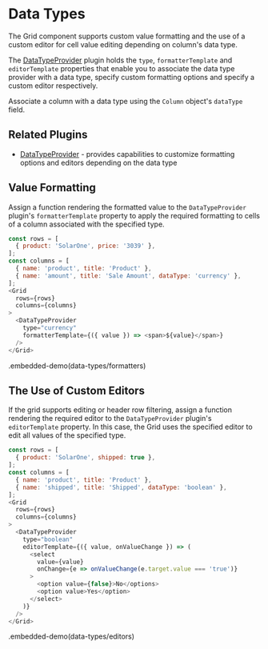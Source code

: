 # Data Types

The Grid component supports custom value formatting and the use of a custom editor for cell value editing depending on column's data type.

The [DataTypeProvider](../reference/data-type-provider.md) plugin holds the `type`, `formatterTemplate` and `editorTemplate` properties that enable you to associate the data type provider with a data type, specify custom formatting options and specify a custom editor respectively.

Associate a column with a data type using the `Column` object's `dataType` field.

## Related Plugins

- [DataTypeProvider](../reference/data-type-provider.md) - provides capabilities to customize formatting options and editors depending on the data type

## Value Formatting

Assign a function rendering the formatted value to the `DataTypeProvider` plugin's `formatterTemplate` property to apply the required formatting to cells of a column associated with the specified type.

```js
const rows = [
  { product: 'SolarOne', price: '3039' },
];
const columns = [
  { name: 'product', title: 'Product' },
  { name: 'amount', title: 'Sale Amount', dataType: 'currency' },
];
<Grid
  rows={rows}
  columns={columns}
>
  <DataTypeProvider
    type="currency"
    formatterTemplate={({ value }) => <span>${value}</span>}
  />
</Grid>
```

.embedded-demo(data-types/formatters)

## The Use of Custom Editors

If the grid supports editing or header row filtering, assign a function rendering the required editor to the `DataTypeProvider` plugin's `editorTemplate` property. In this case, the Grid uses the specified editor to edit all values of the specified type.

```js
const rows = [
  { product: 'SolarOne', shipped: true },
];
const columns = [
  { name: 'product', title: 'Product' },
  { name: 'shipped', title: 'Shipped', dataType: 'boolean' },
];
<Grid
  rows={rows}
  columns={columns}
>
  <DataTypeProvider
    type="boolean"
    editorTemplate={({ value, onValueChange }) => (
      <select
        value={value}
        onChange={e => onValueChange(e.target.value === 'true')}
      >
        <option value={false}>No</options>
        <option value>Yes</option>
      </select>
    )}
  />
</Grid>
```

.embedded-demo(data-types/editors)
